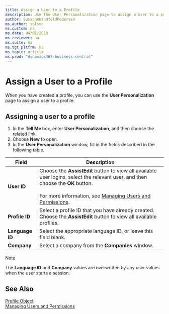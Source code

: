 ```yaml
---
title: Assign a User to a Profile
description: Use the User Personalization page to assign a user to a profile, and then fill in the User ID, Profile ID, Language ID, and Company fields.
author: SusanneWindfeldPedersen
ms.author: solsen
ms.custom: na
ms.date: 04/01/2019
ms.reviewer: na
ms.suite: na
ms.tgt_pltfrm: na
ms.topic: article
ms.prod: "dynamics365-business-central"
---
```


# Assign a User to a Profile
When you have created a profile, you can use the **User Personalization** page to assign a user to a profile.  
  
## Assigning a user to a profile  

1. In the **Tell Me** box, enter **User Personalization**, and then choose the related link.  
2. Choose **New** to open.
3. In the **User Personalization** window, fill in the fields described in the following table.  
  
|Field    |Description|  
|---------|---------------------------------------|  
|**User ID**|Choose the **AssistEdit** button to view all available user logins, select the relevant user, and then choose the **OK** button.<br /><br /> For more information, see [Managing Users and Permissions](https://docs.microsoft.com/en-us/dynamics365/business-central/ui-how-users-permissions).|  
|**Profile ID**|Select a profile ID that you have already created. Choose the **AssistEdit** button to view all available profiles.|  
|**Language ID**|Select the appropriate language ID, or leave this field blank.|  
|**Company**|Select a company from the **Companies** window.|  
  
> [!NOTE]  
> The **Language ID** and **Company** values are overwritten by any user values when the user starts a session. 
  
## See Also  
[Profile Object](devenv-profile-object.md)  
[Managing Users and Permissions](https://docs.microsoft.com/en-us/dynamics365/business-central/ui-how-users-permissions)  